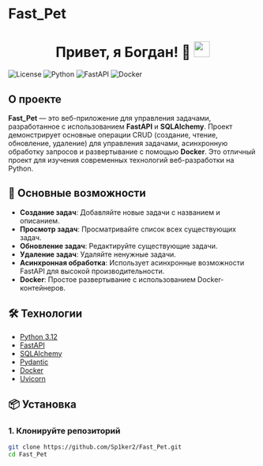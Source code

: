 # Fast_Pet

<h1 align="center">Привет, я Богдан! 👋
<img src="https://github.com/blackcater/blackcater/raw/main/images/Hi.gif" height="32"/></h1>

![License](https://img.shields.io/badge/license-MIT-blue.svg)
![Python](https://img.shields.io/badge/Python-3.12-blue)
![FastAPI](https://img.shields.io/badge/FastAPI-0.95.1-brightgreen)
![Docker](https://img.shields.io/badge/Docker-20.10.7-blue)

## О проекте

**Fast_Pet** — это веб-приложение для управления задачами, разработанное с использованием **FastAPI** и **SQLAlchemy**. Проект демонстрирует основные операции CRUD (создание, чтение, обновление, удаление) для управления задачами, асинхронную обработку запросов и развертывание с помощью **Docker**. Это отличный проект для изучения современных технологий веб-разработки на Python.

## 🚀 Основные возможности

- **Создание задач**: Добавляйте новые задачи с названием и описанием.
- **Просмотр задач**: Просматривайте список всех существующих задач.
- **Обновление задач**: Редактируйте существующие задачи.
- **Удаление задач**: Удаляйте ненужные задачи.
- **Асинхронная обработка**: Использует асинхронные возможности FastAPI для высокой производительности.
- **Docker**: Простое развертывание с использованием Docker-контейнеров.

## 🛠 Технологии

- [Python 3.12](https://www.python.org/)
- [FastAPI](https://fastapi.tiangolo.com/)
- [SQLAlchemy](https://www.sqlalchemy.org/)
- [Pydantic](https://pydantic-docs.helpmanual.io/)
- [Docker](https://www.docker.com/)
- [Uvicorn](https://www.uvicorn.org/)

## 📦 Установка

### 1. Клонируйте репозиторий

```bash
git clone https://github.com/Sp1ker2/Fast_Pet.git
cd Fast_Pet


